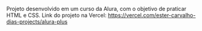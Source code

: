 Projeto desenvolvido em um curso da Alura, com o objetivo de praticar HTML e CSS.
Link do projeto na Vercel: https://vercel.com/ester-carvalho-dias-projects/alura-plus
